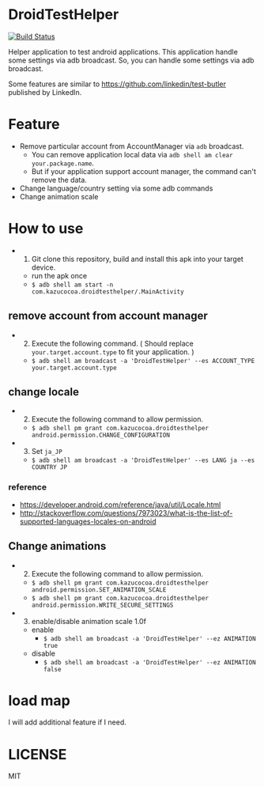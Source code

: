 # DroidTestHelper

[![Build Status](https://www.bitrise.io/app/6841fdd15c749475.svg?token=q73f-gNh1bFHCjbSgn9h-A&branch=master)](https://www.bitrise.io/app/6841fdd15c749475)

Helper application to test android applications. This application handle some settings via adb broadcast.
So, you can handle some settings via adb broadcast.

Some features are similar to https://github.com/linkedin/test-butler published by LinkedIn.

# Feature

- Remove particular account from AccountManager via `adb` broadcast.
    - You can remove application local data via `adb shell am clear your.package.name`.
    - But if your application support account manager, the command can't remove the data.
- Change language/country setting via some adb commands
- Change animation scale

# How to use

- 1. Git clone this repository, build and install this apk into your target device.
    - run the apk once
    - `$ adb shell am start -n com.kazucocoa.droidtesthelper/.MainActivity`

## remove account from account manager

- 2. Execute the following command. ( Should replace `your.target.account.type` to fit your application. )
    - `$ adb shell am broadcast -a 'DroidTestHelper' --es ACCOUNT_TYPE your.target.account.type`

## change locale

- 2. Execute the following command to allow permission.
    - ```$ adb shell pm grant com.kazucocoa.droidtesthelper android.permission.CHANGE_CONFIGURATION```
- 3. Set `ja_JP`
    - ```$ adb shell am broadcast -a 'DroidTestHelper' --es LANG ja --es COUNTRY JP```

### reference
- https://developer.android.com/reference/java/util/Locale.html
- http://stackoverflow.com/questions/7973023/what-is-the-list-of-supported-languages-locales-on-android

## Change animations

- 2. Execute the following command to allow permission.
    - ```$ adb shell pm grant com.kazucocoa.droidtesthelper android.permission.SET_ANIMATION_SCALE```
    - ```$ adb shell pm grant com.kazucocoa.droidtesthelper android.permission.WRITE_SECURE_SETTINGS```
- 3. enable/disable animation scale 1.0f
    - enable
        - ```$ adb shell am broadcast -a 'DroidTestHelper' --ez ANIMATION true```
    - disable
        - ```$ adb shell am broadcast -a 'DroidTestHelper' --ez ANIMATION false```

# load map

I will add additional feature if I need.

# LICENSE

MIT
